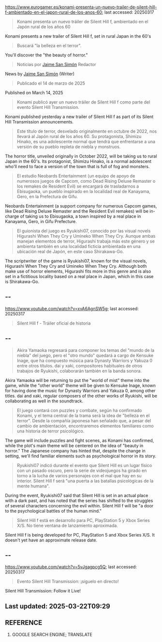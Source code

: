 https://www.eurogamer.es/konami-presenta-un-nuevo-trailer-de-silent-hill-f-ambientado-en-el-japon-rural-de-los-anos-60; last accessed: 20250317

> Konami presenta un nuevo tráiler de Silent Hill f, ambientado en el Japón rural de los años 60

Konami presents a new trailer of Silent Hill f, set in rural Japan in the 60's

> Buscará "la belleza en el terror".

You'll discover the "the beauty of horror."

> Noticias por [Jaime San Simón](https://www.eurogamer.es/authors/jaime-san-simon) Redactor

News by [Jaime San Simón](https://www.eurogamer.es/authors/jaime-san-simon) (Writer)


> Publicado el 14 de marzo de 2025

Published on March 14, 2025

> Konami publicó ayer un nuevo tráiler de Silent Hill f como parte del evento Silent Hill Transmission.

Konami published yesterday a new trailer of Silent Hill f as part of its Silent Hill Transmission announcements.

> Este título de terror, desvelado originalmente en octubre de 2022, nos llevará al Japón rural de los años 60. Su protagonista, Shimizu Hinako, es una adolescente normal que tendrá que enfrentarse a una versión de su pueblo repleta de niebla y monstruos.

The horror title, unveiled originally in October 2022, will be taking us to rural Japan in the 60's. Its protagonist, Shimizu Hinako, is a normal adolescent who'll need to face a version of the town that is full of fog and monsters.

> El estudio Neobards Entertainment (un equipo de apoyo de numerosos juegos de Capcom, como Dead Rising Deluxe Remaster o los remakes de Resident Evil) se encargará de trasladarnos a Ebisugaoka, un pueblo inspirado en la localidad real de Kanayama, Gero, en la Prefectura de Gifu.

Neobards Entertainment (a support company for numerous Capcom games, like Dead Rising Deluxe Remaster and the Resident Evil remakes) will be in-charge of taking us to Ebisugaoka, a town inspired by a real place in Kanayama, Gero, in Gifu Prefecture.

> El guionista del juego es Ryukishi07, conocido por las visual novels Higurashi When They Cry y Umineko When They Cry. Aunque ambas manejan elementos de terror, Higurashi trabaja más este género y se ambienta también en una localidad ficticia ambientada en una ubicación real de Japón, en este caso Shirakawa-Go.

The scriptwriter of the game is Ryukishi07, known for the visual novels, Higurashi When They Cry and Umineko When They Cry. Although both make use of horror elements, Higurashi fits more in this genre and is also set in a fictitious locality based on a real place in Japan, which in this case is Shirakawa-Go.

## --

https://www.youtube.com/watch?v=xvA6AgnSW5g; last accessed: 20250317

> Silent Hill f - Tráiler oficial de historia 

## --

> Akira Yamaoka regresará para componer los temas del "mundo de la niebla" del juego, pero el "otro mundo" quedará a cargo de Kensuke Inage, que ha compuesto música para Dynasty Warriors y Yakuza 0 entre otros títulos. dai y xaki, compositores habituales de otros trabajos de Ryukishi, colaborarán también en la banda sonora.

Akira Yamaoka will be returning to put the "world of mist" theme into the game, while the "other world" theme will be given to Kensuke Inage, known for having done the music for Dynasty Warriors and Yakuza 0, among other titles. dai and xaki, regular composers of the other works of Ryukishi, will be collaborating as well in the soundtrack.

> El juego contará con puzzles y combate, según ha confirmado Konami, y el tema central de la trama será la idea de "belleza en el terror". Desde la compañía japonesa han señalado que, a pesar del cambio de ambientación, encontraremos elementos familiares como una historia de terror psicológico.

The game will include puzzles and fight scenes, as Konami has confirmed, while the plot's main theme will be centered on the idea of "beauty in horror." The Japanese company has hinted that, despite the change in setting, we'll find familiar elements such as psychological horror in its story. 

> Ryukishi07 indicó durante el evento que Silent Hill es un lugar físico con un pasado oscuro, pero la serie de videojuegos ha girado en torno a la lucha de varios personajes con el mal que hay en su interior. Silent Hill f será "una puerta a las batallas psicológicas de la mente humana".

During the event, Ryukishi07 said that Silent Hill is set in an actual place with a dark past, and has noted that the series has shifted to the struggles of several characters concerning the evil within. Silent Hill f will be "a door to the psychological battles of the human mind."

> Silent Hill f está en desarrollo para PC, PlayStation 5 y Xbox Series X/S. No tiene ventana de lanzamiento aproximada.

Silent Hill f is being developed for PC, PlayStation 5 and Xbox Series X/S. It doesn't yet have an approximate release date.

## --

https://www.youtube.com/watch?v=5vJgagpcg5Q; last accessed: 20250317

> Evento Silent Hill Transmission: ¡síguelo en directo! 

Silent Hill Transmission: Follow it Live!

## Last updated: 2025-03-22T09:29

## REFERENCE

1) GOOGLE SEARCH ENGINE; TRANSLATE